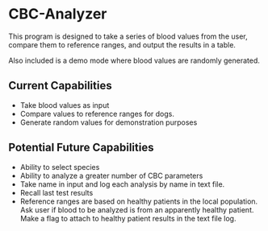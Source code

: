 # CBC-Analyzer

This program is designed to take a series of blood values from the user, compare them to reference ranges, and output the results in a table.

Also included is a demo mode where blood values are randomly generated.

## Current Capabilities

- Take blood values as input 
- Compare values to reference ranges for dogs. 
- Generate random values for demonstration purposes

## Potential Future Capabilities

- Ability to select species
- Ability to analyze a greater number of CBC parameters
- Take name in input and log each analysis by name in text file.
- Recall last test results
- Reference ranges are based on healthy patients in the local population. Ask user if blood to be analyzed is from an apparently healthy patient. Make a flag to attach to healthy patient results in the text file log. 